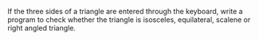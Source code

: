 If the three sides of a triangle are entered through the keyboard, write a program to check whether the triangle is isosceles, equilateral, scalene or right angled triangle.
